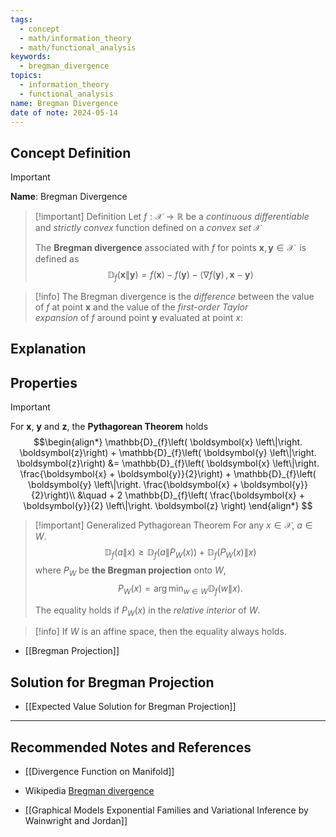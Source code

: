 ```yaml
---
tags:
  - concept
  - math/information_theory
  - math/functional_analysis
keywords:
  - bregman_divergence
topics:
  - information_theory
  - functional_analysis
name: Bregman Divergence
date of note: 2024-05-14
---
```


## Concept Definition

>[!important]
>**Name**: Bregman Divergence

>[!important] Definition
>Let $f: \mathcal{X} \to \mathbb{R}$ be a *continuous differentiable* and *strictly convex* function defined on a *convex set* $\mathcal{X}$
>
>The **Bregman divergence** associated with $f$ for points $\boldsymbol{x}, \boldsymbol{y} \in \mathcal{X}$  is defined as 
>$$
>\mathbb{D}_{f}\left( \boldsymbol{x} \left\|\right. \boldsymbol{y}\right) = f(\boldsymbol{x}) - f(\boldsymbol{y}) - \left\langle  \nabla f(\boldsymbol{y})\,,\,  \boldsymbol{x} - \boldsymbol{y} \right\rangle  
>$$



>[!info]
>The Bregman divergence is the *difference* between the value of $f$ at point $\boldsymbol{x}$ and the value of the *first-order Taylor expansion* of $f$ around point $\boldsymbol{y}$ evaluated at point $x$:

## Explanation



## Properties


>[!important]
>For $\boldsymbol{x}$, $\boldsymbol{y}$ and $\boldsymbol{z}$, the **Pythagorean Theorem** holds
>$$\begin{align*}
>\mathbb{D}_{f}\left( \boldsymbol{x} \left\|\right. \boldsymbol{z}\right) + \mathbb{D}_{f}\left( \boldsymbol{y} \left\|\right. \boldsymbol{z}\right) &= \mathbb{D}_{f}\left( \boldsymbol{x} \left\|\right. \frac{\boldsymbol{x} + \boldsymbol{y}}{2}\right) + \mathbb{D}_{f}\left( \boldsymbol{y} \left\|\right. \frac{\boldsymbol{x} + \boldsymbol{y}}{2}\right)\\
>&\quad + 2 \mathbb{D}_{f}\left( \frac{\boldsymbol{x} + \boldsymbol{y}}{2} \left\|\right. \boldsymbol{z} \right)
\end{align*}
>$$


>[!important] Generalized Pythagorean Theorem
>For any $x \in \mathcal{X}$,  $a \in W$.
>$$
>\mathbb{D}_{f}\left(  a \left\|\right. x \right) \ge \mathbb{D}_{f}\left(  a \left\|\right. P_{W}(x) \right) + \mathbb{D}_{f}\left(  P_{W}(x) \left\|\right. x \right)
>$$ 
>where $P_{W}$ be **the Bregman projection** onto $W$,
>$$
>P_{W}(x) = \arg\min_{w \in W}\mathbb{D}_{f}\left( w \left\|\right. x \right).
>$$
>
>The equality holds if $P_{W}(x)$ in the *relative interior* of $W$.

>[!info]
>If $W$ is an affine space, then the equality always holds.

- [[Bregman Projection]]


## Solution for Bregman Projection

- [[Expected Value Solution for Bregman Projection]]



-----------
##  Recommended Notes and References

- [[Divergence Function on Manifold]]

- Wikipedia [Bregman divergence](https://en.wikipedia.org/wiki/Bregman_divergence)
- [[Graphical Models Exponential Families and Variational Inference by Wainwright and Jordan]]